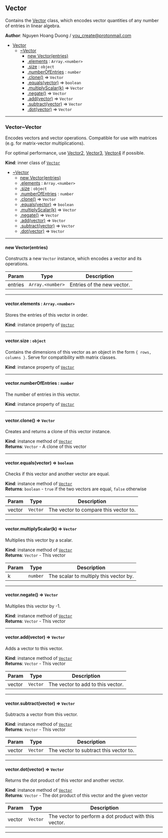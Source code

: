 <a name="module_Vector"></a>

## Vector
Contains the [Vector](#module_Vector..Vector) class, which encodes vector
quantities of any number of entries in linear algebra.

**Author**: Nguyen Hoang Duong / <you_create@protonmail.com>  

* [Vector](#module_Vector)
    * [~Vector](#module_Vector..Vector)
        * [new Vector(entries)](#new_module_Vector..Vector_new)
        * [.elements](#module_Vector..Vector+elements) : <code>Array.&lt;number&gt;</code>
        * [.size](#module_Vector..Vector+size) : <code>object</code>
        * [.numberOfEntries](#module_Vector..Vector+numberOfEntries) : <code>number</code>
        * [.clone()](#module_Vector..Vector+clone) ⇒ <code>Vector</code>
        * [.equals(vector)](#module_Vector..Vector+equals) ⇒ <code>boolean</code>
        * [.multiplyScalar(k)](#module_Vector..Vector+multiplyScalar) ⇒ <code>Vector</code>
        * [.negate()](#module_Vector..Vector+negate) ⇒ <code>Vector</code>
        * [.add(vector)](#module_Vector..Vector+add) ⇒ <code>Vector</code>
        * [.subtract(vector)](#module_Vector..Vector+subtract) ⇒ <code>Vector</code>
        * [.dot(vector)](#module_Vector..Vector+dot) ⇒ <code>Vector</code>


* * *

<a name="module_Vector..Vector"></a>

### Vector~Vector
Encodes vectors and vector operations. Compatible for use with matrices (e.g.
for matrix-vector multiplications).

For optimal performance, use [Vector2](./Vector2#module_Vector2..Vector2),
[Vector3](./Vector3#module_Vector3..Vector3), [Vector4](./Vector4#module_Vector4..Vector4) if possible.

**Kind**: inner class of [<code>Vector</code>](#module_Vector)  

* [~Vector](#module_Vector..Vector)
    * [new Vector(entries)](#new_module_Vector..Vector_new)
    * [.elements](#module_Vector..Vector+elements) : <code>Array.&lt;number&gt;</code>
    * [.size](#module_Vector..Vector+size) : <code>object</code>
    * [.numberOfEntries](#module_Vector..Vector+numberOfEntries) : <code>number</code>
    * [.clone()](#module_Vector..Vector+clone) ⇒ <code>Vector</code>
    * [.equals(vector)](#module_Vector..Vector+equals) ⇒ <code>boolean</code>
    * [.multiplyScalar(k)](#module_Vector..Vector+multiplyScalar) ⇒ <code>Vector</code>
    * [.negate()](#module_Vector..Vector+negate) ⇒ <code>Vector</code>
    * [.add(vector)](#module_Vector..Vector+add) ⇒ <code>Vector</code>
    * [.subtract(vector)](#module_Vector..Vector+subtract) ⇒ <code>Vector</code>
    * [.dot(vector)](#module_Vector..Vector+dot) ⇒ <code>Vector</code>


* * *

<a name="new_module_Vector..Vector_new"></a>

#### new Vector(entries)
Constructs a new `Vector` instance, which encodes a vector and its
operations.


| Param | Type | Description |
| --- | --- | --- |
| entries | <code>Array.&lt;number&gt;</code> | Entries of the new vector. |


* * *

<a name="module_Vector..Vector+elements"></a>

#### vector.elements : <code>Array.&lt;number&gt;</code>
Stores the entries of this vector in order.

**Kind**: instance property of [<code>Vector</code>](#module_Vector..Vector)  

* * *

<a name="module_Vector..Vector+size"></a>

#### vector.size : <code>object</code>
Contains the dimensions of this vector as an object in the
form `{ rows, columns }`. Serve for compatibility with matrix classes.

**Kind**: instance property of [<code>Vector</code>](#module_Vector..Vector)  

* * *

<a name="module_Vector..Vector+numberOfEntries"></a>

#### vector.numberOfEntries : <code>number</code>
The number of entries in this vector.

**Kind**: instance property of [<code>Vector</code>](#module_Vector..Vector)  

* * *

<a name="module_Vector..Vector+clone"></a>

#### vector.clone() ⇒ <code>Vector</code>
Creates and returns a clone of this vector instance.

**Kind**: instance method of [<code>Vector</code>](#module_Vector..Vector)  
**Returns**: <code>Vector</code> - A clone of this vector  

* * *

<a name="module_Vector..Vector+equals"></a>

#### vector.equals(vector) ⇒ <code>boolean</code>
Checks if this vector and another vector are equal.

**Kind**: instance method of [<code>Vector</code>](#module_Vector..Vector)  
**Returns**: <code>boolean</code> - `true` if the two vectors are equal, `false` otherwise  

| Param | Type | Description |
| --- | --- | --- |
| vector | <code>Vector</code> | The vector to compare this vector to. |


* * *

<a name="module_Vector..Vector+multiplyScalar"></a>

#### vector.multiplyScalar(k) ⇒ <code>Vector</code>
Multiplies this vector by a scalar.

**Kind**: instance method of [<code>Vector</code>](#module_Vector..Vector)  
**Returns**: <code>Vector</code> - This vector  

| Param | Type | Description |
| --- | --- | --- |
| k | <code>number</code> | The scalar to multiply this vector by. |


* * *

<a name="module_Vector..Vector+negate"></a>

#### vector.negate() ⇒ <code>Vector</code>
Multiplies this vector by -1.

**Kind**: instance method of [<code>Vector</code>](#module_Vector..Vector)  
**Returns**: <code>Vector</code> - This vector  

* * *

<a name="module_Vector..Vector+add"></a>

#### vector.add(vector) ⇒ <code>Vector</code>
Adds a vector to this vector.

**Kind**: instance method of [<code>Vector</code>](#module_Vector..Vector)  
**Returns**: <code>Vector</code> - This vector  

| Param | Type | Description |
| --- | --- | --- |
| vector | <code>Vector</code> | The vector to add to this vector. |


* * *

<a name="module_Vector..Vector+subtract"></a>

#### vector.subtract(vector) ⇒ <code>Vector</code>
Subtracts a vector from this vector.

**Kind**: instance method of [<code>Vector</code>](#module_Vector..Vector)  
**Returns**: <code>Vector</code> - This vector  

| Param | Type | Description |
| --- | --- | --- |
| vector | <code>Vector</code> | The vector to subtract this vector to. |


* * *

<a name="module_Vector..Vector+dot"></a>

#### vector.dot(vector) ⇒ <code>Vector</code>
Returns the dot product of this vector and another vector.

**Kind**: instance method of [<code>Vector</code>](#module_Vector..Vector)  
**Returns**: <code>Vector</code> - The dot product of this vector and the given vector  

| Param | Type | Description |
| --- | --- | --- |
| vector | <code>Vector</code> | The vector to perform a dot product with this vector. |


* * *

